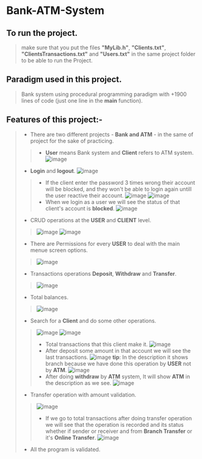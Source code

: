 # Bank-ATM-System

## To run the project.
> make sure that you put the files **"MyLib.h"**, **"Clients.txt"**, **"ClientsTransactions.txt"** and **"Users.txt"** in the same project folder to be able to run the Project.
## Paradigm used in this project.
> Bank system using procedural programming paradigm with +1900 lines of code (just one line in the **main** function).

## Features of this project:-
> - There are two different projects - **Bank and ATM** - in the same of project for the sake of practicing.
>> - **User** means Bank system and **Client** refers to ATM system.
> ![image](https://user-images.githubusercontent.com/16564006/218285157-56785421-4e58-413b-8683-15350c6e632e.png)
> - **Login** and **logout**.
![image](https://user-images.githubusercontent.com/16564006/218285833-8aa8215e-6480-407d-979c-6d55c86ef52c.png)
>> - If the client enter the password 3 times wrong their account will be blocked, and they won't be able to login again untill the user reactive their account.
>> ![image](https://user-images.githubusercontent.com/16564006/218285448-f28055ed-b729-4e93-afba-2a4ac021d3fc.png)
>> ![image](https://user-images.githubusercontent.com/16564006/218285578-45f517ab-c06c-4a5e-9c7d-6e42f923d8e0.png)
>> - When we login as a user we will see the status of that client's account is **blocked**.
>> ![image](https://user-images.githubusercontent.com/16564006/218285507-49280231-7fdb-491f-bc64-678e1e33a450.png)
> - CRUD operations at the **USER** and **CLIENT** level.
>> ![image](https://user-images.githubusercontent.com/16564006/218285930-e366eda7-a734-4adc-9a07-653265f2082b.png)
>> ![image](https://user-images.githubusercontent.com/16564006/218285950-7ce0392a-fadb-4efb-aaae-3c5f91e77b24.png)
> - There are Permissions for every **USER** to deal with the main menue screen options.
>> ![image](https://user-images.githubusercontent.com/16564006/218286029-a776849b-c510-46d9-8517-13f152adce51.png)
> - Transactions operations **Deposit**, **Withdraw** and **Transfer**.
>> ![image](https://user-images.githubusercontent.com/16564006/218286343-64cd8d3b-1cff-4d5c-aca6-ac7fb13c13f8.png)
> - Total balances.
>> ![image](https://user-images.githubusercontent.com/16564006/218286381-9c7f2867-9a7d-462d-b5fc-8f9dbf13e379.png)
> - Search for a **Client** and do some other operations.
>> ![image](https://user-images.githubusercontent.com/16564006/218286443-93348551-501e-4fdc-9e93-94edd46aa207.png)
>> ![image](https://user-images.githubusercontent.com/16564006/218286476-69424f46-e841-49e7-a661-bb1ef948f4cd.png)
>> - Total transactions that this client make it.
>> ![image](https://user-images.githubusercontent.com/16564006/218286528-489df5a3-4eeb-43b0-b359-fff6ec842a64.png)
>> - After deposit some amount in that account we will see the last transactions.
>> ![image](https://user-images.githubusercontent.com/16564006/218286598-c690f88c-719f-4bbb-aadc-3a90fde1606a.png)
>> **tip**: In the description it shows branch because we have done this operation by **USER** not by **ATM**.
>> ![image](https://user-images.githubusercontent.com/16564006/218286603-464c024d-fc9c-4f32-ba3e-b488b7a43925.png)
>> - After doing **withdraw** by **ATM** system, It will show **ATM** in the description as we see.
>> ![image](https://user-images.githubusercontent.com/16564006/218286798-dbddf505-2483-4a9a-9579-274613e38870.png)
> - Transfer operation with amount validation.
>> ![image](https://user-images.githubusercontent.com/16564006/218286933-3ace9309-ca44-4beb-8da0-3637c88966ba.png)
>> - If we go to total transactions after doing transfer operation we will see that the operation is recorded and its status whether if sender or receiver and from **Branch Transfer** or it's **Online Transfer**.
>> ![image](https://user-images.githubusercontent.com/16564006/218287144-713de67c-03c3-43a9-a986-bec23d450136.png)
> - All the program is validated.
